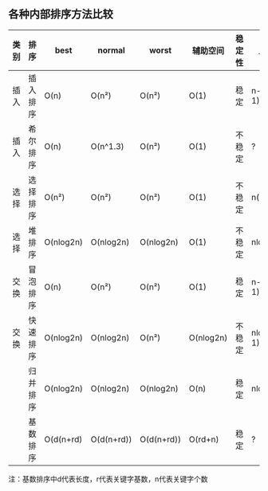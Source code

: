 ## 各种内部排序方法比较

| 类别  | 排序   | best      | normal     | worst      | 辅助空间      | 稳定性 | 比较次数            | 交换次数       |
| --- | ---- | --------- | ---------- | ---------- | --------- | --- | --------------- | ---------- |
| 插入  | 插入排序 | O(n)      | O(n²)      | O(n²)      | O(1)      | 稳定  | n-1,n(n-1)/2    | 0,n(n-1)/2 |
| 插入  | 希尔排序 | O(n)      | O(n^1.3)   | O(n²)      | O(1)      | 不稳定 | ?               | ?          |
| 选择  | 选择排序 | O(n²)     | O(n²)      | O(n²)      | O(1)      | 不稳定 | n(n-1)/2        | 0,n-1      |
| 选择  | 堆排序  | O(nlog2n) | O(nlog2n)  | O(nlog2n)  | O(1)      | 不稳定 | nlog2n          | ?          |
| 交换  | 冒泡排序 | O(n)      | O(n²)      | O(n²)      | O(1)      | 稳定  | n-1,n(n-1)/2    | 0,n(n-1)/2 |
| 交换  | 快速排序 | O(nlog2n) | O(nlog2n)  | O(n²)      | O(nlog2n) | 不稳定 | nlog2n,n(n-1)/2 | ?          |
|     | 归并排序 | O(nlog2n) | O(nlog2n)  | O(nlog2n)  | O(n)      | 稳定  | nlog2n/2        | ?          |
|     | 基数排序 | O(d(n+rd) | O(d(n+rd)) | O(d(n+rd)) | O(rd+n)   | 稳定  | ?               | ?          |

注：基数排序中d代表长度，r代表关键字基数，n代表关键字个数
